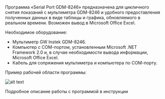   Программа «Serial Port GDM-8246» предназначена для цикличного снятия показаний с мультиметра GDM-8246 и удобного предоставления полученных данных в виде таблицы  и графика, обновляемого в реальном времени. Возможен вывод в Microsoft Office Excel.  

Необходимое оборудование:
- Мультиметр GW Instek GDM-8246.
- Компьютер с СОМ-портом, установленным  Microsoft .NET Framework 2.0 и, в случае необходимости вывода информации,  Microsoft Office Excel.
- Кабель для сопряжения мультиметра и компьютера по СОМ-порту.


Пример рабочей области программы:

![alt text](https://i.imgur.com/pumpOfV.png)

Подробное описание работы с программой в инструкции
